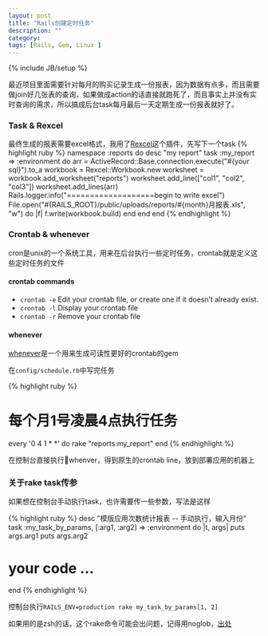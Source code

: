 ```yaml
---
layout: post
title: "Rails创建定时任务"
description: ""
category: 
tags: [Rails, Gem, Linux ]
---
```

{% include JB/setup %}

最近项目里面需要针对每月的购买记录生成一份报表，因为数据有点多，而且需要做join好几张表的查询，如果做成action的话直接就跑死了，而且事实上并没有实时查询的需求，所以搞成后台task每月最后一天定期生成一份报表就好了。

### Task & Rexcel

最终生成的报表需要excel格式，我用了[Rexcel](http://www.xaop.com/blog/2008/12/23/rexcel-plugin/)这个插件，先写下一个task
{% highlight ruby %}
namespace :reports do
  desc "my report"
  task :my_report => :environment do
     arr = ActiveRecord::Base.connection.execute("#{your sql}").to_a
    workbook = Rexcel::Workbook.new
    worksheet = workbook.add_worksheet("reports")
    worksheet.add_line(["col1", "col2", "col3"])
    worksheet.add_lines(arr)
    Rails.logger.info("===================begin to write excel")
    File.open("#{RAILS_ROOT}/public/uploads/reports/#{month}月报表.xls", "w") do |f|
      f.write(workbook.build)
    end 
  end
end
{% endhighlight %}

### Crontab & whenever
cron是unix的一个系统工具，用来在后台执行一些定时任务，crontab就是定义这些定时任务的文件

#### crontab commands
* `crontab -e` Edit your crontab file, or create one if it doesn’t already exist.
* `crontab -l` Display your crontab file
* `crontab -r` Remove your crontab file

#### whenever
[whenever](https://github.com/javan/whenever)是一个用来生成可读性更好的crontab的gem

在`config/schedule.rb`中写完任务

{% highlight ruby %}
# 每个月1号凌晨4点执行任务
every '0 4 1 * *' do
  rake "reports:my_report"
end
{% endhighlight %}

在控制台直接执行whenver，得到原生的crontab line，放到部署应用的机器上


### 关于rake task传参

如果想在控制台手动执行task，也许需要传一些参数，写法是这样

{% highlight ruby %}
desc "模版应用次数统计报表 -- 手动执行，输入月份"
task :my_task_by_params, [:arg1, :arg2] => :environment do |t, args|
  puts args.arg1
  puts args.arg2
  # your code ...
end
{% endhighlight %}

控制台执行`RAILS_ENV=production rake my_task_by_params[1, 2]`

如果用的是zsh的话，这个rake命令可能会出问题，记得用noglob，[出处](http://www.scottw.com/zsh-rake-parameters)
